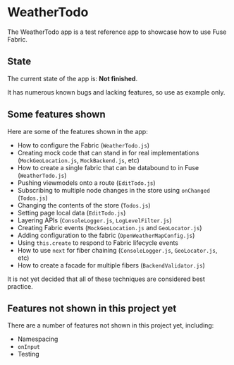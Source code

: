 # WeatherTodo

The WeatherTodo app is a test reference app to showcase how to use Fuse Fabric.

## State

The current state of the app is: __Not finished__.

It has numerous known bugs and lacking features, so use as example only.

## Some features shown

Here are some of the features shown in the app:

- How to configure the Fabric (`WeatherTodo.js`)
- Creating mock code that can stand in for real implementations (`MockGeoLocation.js`, `MockBackend.js`, etc)
- How to create a single fabric that can be databound to in Fuse (`WeatherTodo.js`)
- Pushing viewmodels onto a route (`EditTodo.js`)
- Subscribing to multiple node changes in the store using `onChanged` (`Todos.js`)
- Changing the contents of the store (`Todos.js`)
- Setting page local data (`EditTodo.js`)
- Layering APIs (`ConsoleLogger.js`, `LogLevelFilter.js`)
- Creating Fabric events (`MockGeoLocation.js` and `GeoLocator.js`)
- Adding configuration to the fabric (`OpenWeatherMapConfig.js`)
- Using `this.create` to respond to Fabric lifecycle events
- How to use `next` for fiber chaining (`ConsoleLogger.js`, `GeoLocator.js`, etc)
- How to create a facade for multiple fibers (`BackendValidator.js`)

It is not yet decided that all of these techniques are considered best practice.

## Features not shown in this project yet

There are a number of features not shown in this project yet, including:

- Namespacing
- `onInput`
- Testing
